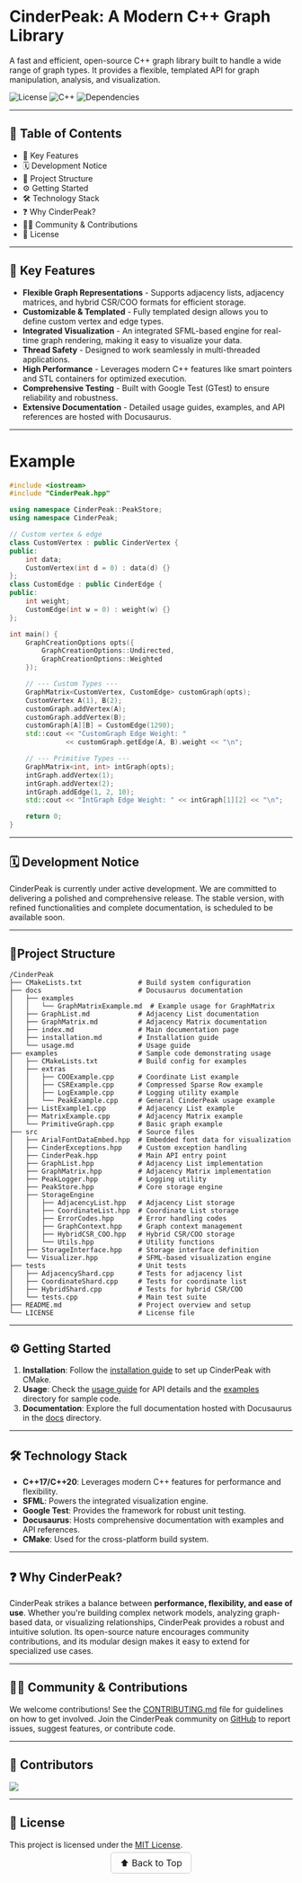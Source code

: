 # CinderPeak: A Modern C++ Graph Library

A fast and efficient, open-source C++ graph library built to handle a wide range of graph types. It provides a flexible, templated API for graph manipulation, analysis, and visualization.

![License](https://img.shields.io/badge/license-MIT-green)
![C++](https://img.shields.io/badge/Built%20with-C%2B%2B17%2FC%2B%2B20-blue)
![Dependencies](https://img.shields.io/badge/Dependencies-SFML%2CGTest-red)

---

## 📑 Table of Contents
- 🚀 Key Features
- 🗓️ Development Notice
- 📂 Project Structure
- ⚙️ Getting Started
- 🛠️ Technology Stack
- ❓ Why CinderPeak?
- 🧑‍💻 Community & Contributions
- 📄 License

---

## 🚀 Key Features
- **Flexible Graph Representations** - Supports adjacency lists, adjacency matrices, and hybrid CSR/COO formats for efficient storage.
- **Customizable & Templated** - Fully templated design allows you to define custom vertex and edge types.
- **Integrated Visualization** - An integrated SFML-based engine for real-time graph rendering, making it easy to visualize your data.
- **Thread Safety** - Designed to work seamlessly in multi-threaded applications.
- **High Performance** - Leverages modern C++ features like smart pointers and STL containers for optimized execution.
- **Comprehensive Testing** - Built with Google Test (GTest) to ensure reliability and robustness.
- **Extensive Documentation** - Detailed usage guides, examples, and API references are hosted with Docusaurus.

---
# Example
```cpp
#include <iostream>
#include "CinderPeak.hpp"

using namespace CinderPeak::PeakStore;
using namespace CinderPeak;

// Custom vertex & edge
class CustomVertex : public CinderVertex {
public:
    int data;
    CustomVertex(int d = 0) : data(d) {}
};
class CustomEdge : public CinderEdge {
public:
    int weight;
    CustomEdge(int w = 0) : weight(w) {}
};

int main() {
    GraphCreationOptions opts({
        GraphCreationOptions::Undirected,
        GraphCreationOptions::Weighted
    });

    // --- Custom Types ---
    GraphMatrix<CustomVertex, CustomEdge> customGraph(opts);
    CustomVertex A(1), B(2);
    customGraph.addVertex(A);
    customGraph.addVertex(B);
    customGraph[A][B] = CustomEdge(1290);
    std::cout << "CustomGraph Edge Weight: "
              << customGraph.getEdge(A, B).weight << "\n";

    // --- Primitive Types ---
    GraphMatrix<int, int> intGraph(opts);
    intGraph.addVertex(1);
    intGraph.addVertex(2);
    intGraph.addEdge(1, 2, 10);
    std::cout << "IntGraph Edge Weight: " << intGraph[1][2] << "\n";

    return 0;
}
```


---
## 🗓️ Development Notice

CinderPeak is currently under active development. We are committed to delivering a polished and comprehensive release. The stable version, with refined functionalities and complete documentation, is scheduled to be available soon.

---

## 📂Project Structure
```
/CinderPeak
├── CMakeLists.txt              # Build system configuration
├── docs                        # Docusaurus documentation
│   ├── examples
│   │   └── GraphMatrixExample.md  # Example usage for GraphMatrix
│   ├── GraphList.md            # Adjacency List documentation
│   ├── GraphMatrix.md          # Adjacency Matrix documentation
│   ├── index.md                # Main documentation page
│   ├── installation.md         # Installation guide
│   └── usage.md                # Usage guide
├── examples                    # Sample code demonstrating usage
│   ├── CMakeLists.txt          # Build config for examples
│   ├── extras
│   │   ├── COOExample.cpp      # Coordinate List example
│   │   ├── CSRExample.cpp      # Compressed Sparse Row example
│   │   ├── LogExample.cpp      # Logging utility example
│   │   └── PeakExample.cpp     # General CinderPeak usage example
│   ├── ListExample1.cpp        # Adjacency List example
│   ├── MatrixExample.cpp       # Adjacency Matrix example
│   └── PrimitiveGraph.cpp      # Basic graph example
├── src                         # Source files
│   ├── ArialFontDataEmbed.hpp  # Embedded font data for visualization
│   ├── CinderExceptions.hpp    # Custom exception handling
│   ├── CinderPeak.hpp          # Main API entry point
│   ├── GraphList.hpp           # Adjacency List implementation
│   ├── GraphMatrix.hpp         # Adjacency Matrix implementation
│   ├── PeakLogger.hpp          # Logging utility
│   ├── PeakStore.hpp           # Core storage engine
│   ├── StorageEngine
│   │   ├── AdjacencyList.hpp   # Adjacency List storage
│   │   ├── CoordinateList.hpp  # Coordinate List storage
│   │   ├── ErrorCodes.hpp      # Error handling codes
│   │   ├── GraphContext.hpp    # Graph context management
│   │   ├── HybridCSR_COO.hpp   # Hybrid CSR/COO storage
│   │   └── Utils.hpp           # Utility functions
│   ├── StorageInterface.hpp    # Storage interface definition
│   └── Visualizer.hpp          # SFML-based visualization engine
├── tests                       # Unit tests
│   ├── AdjacencyShard.cpp      # Tests for adjacency list
│   ├── CoordinateShard.cpp     # Tests for coordinate list
│   ├── HybridShard.cpp         # Tests for hybrid CSR/COO
│   └── tests.cpp               # Main test suite
├── README.md                   # Project overview and setup
└── LICENSE                     # License file
```
---

## ⚙️ Getting Started
1. **Installation**: Follow the [installation guide](docs/installation.md) to set up CinderPeak with CMake.
2. **Usage**: Check the [usage guide](docs/usage.md) for API details and the [examples](examples/) directory for sample code.
3. **Documentation**: Explore the full documentation hosted with Docusaurus in the [docs](docs/) directory.

---

## 🛠️ Technology Stack
- **C++17/C++20**: Leverages modern C++ features for performance and flexibility.
- **SFML**: Powers the integrated visualization engine.
- **Google Test**: Provides the framework for robust unit testing.
- **Docusaurus**: Hosts comprehensive documentation with examples and API references.
- **CMake**: Used for the cross-platform build system.

---

## ❓ Why CinderPeak?
CinderPeak strikes a balance between **performance, flexibility, and ease of use**. Whether you're building complex network models, analyzing graph-based data, or visualizing relationships, CinderPeak provides a robust and intuitive solution. Its open-source nature encourages community contributions, and its modular design makes it easy to extend for specialized use cases.

---

## 🧑‍💻 Community & Contributions
We welcome contributions! See the [CONTRIBUTING.md](CONTRIBUTING.md) file for guidelines on how to get involved. Join the CinderPeak community on [GitHub](https://github.com/SharonIV0X86/CinderPeak) to report issues, suggest features, or contribute code.

---

## 🌟 Contributors
<a href="https://github.com/SharonIV0X86/CinderPeak/graphs/contributors">
  <img src="https://contrib.rocks/image?repo=SharonIV0X86/CinderPeak" />
</a>

---

## 📄 License
This project is licensed under the [MIT License](./License).


<p align="center">
  <a href="#top" style="font-size: 16px; padding: 8px 16px; border: 1px solid #ccc; border-radius: 6px; text-decoration: none;">
    ⬆️ Back to Top
  </a>
</p>
